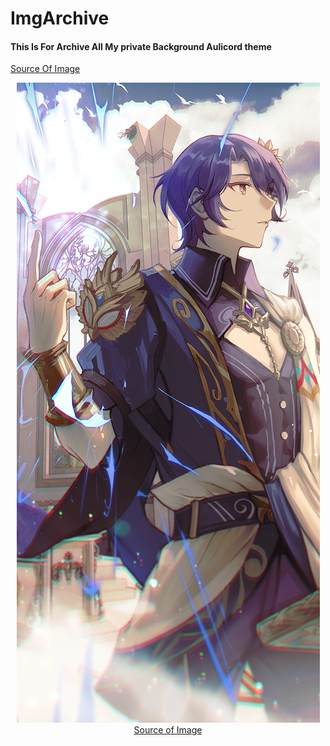 # ImgArchive
<h4>This Is For Archive All My private Background Aulicord theme</h4>
<a href="https://wall.alphacoders.com/big.php?i=1350874">Source Of Image</a>
<p align=center><img src="cropped-8192-5120-1350874.png"</p>
<a href="https://wall.alphacoders.com/big.php?i=1316656">Source of Image</a>
<p align=center><img src=""</p>
